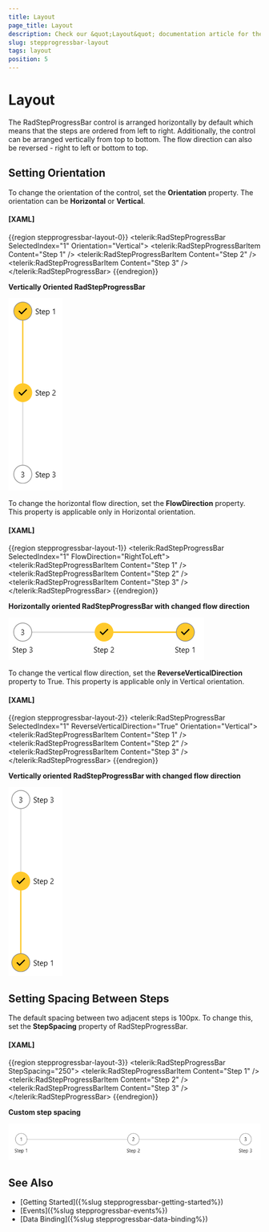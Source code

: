 ```yaml
---
title: Layout
page_title: Layout
description: Check our &quot;Layout&quot; documentation article for the RadStepProgressBar WPF control.
slug: stepprogressbar-layout
tags: layout
position: 5
---
```


# Layout

The RadStepProgressBar control is arranged horizontally by default which means that the steps are ordered from left to right. Additionally, the control can be arranged vertically from top to bottom. The flow direction can also be reversed - right to left or bottom to top.

## Setting Orientation

To change the orientation of the control, set the __Orientation__ property. The orientation can be __Horizontal__ or __Vertical__.

#### __[XAML]__
{{region stepprogressbar-layout-0}}
	<telerik:RadStepProgressBar SelectedIndex="1" Orientation="Vertical">
		<telerik:RadStepProgressBarItem Content="Step 1" />
		<telerik:RadStepProgressBarItem Content="Step 2" />
		<telerik:RadStepProgressBarItem Content="Step 3" />
	</telerik:RadStepProgressBar>
{{endregion}}

__Vertically Oriented RadStepProgressBar__  

![WPF RadStepProgressBar Vertically Oriented RadStepProgressBar](images/stepprogressbar-layout-0.png)

To change the horizontal flow direction, set the __FlowDirection__ property. This property is applicable only in Horizontal orientation.

#### __[XAML]__
{{region stepprogressbar-layout-1}}
	<telerik:RadStepProgressBar SelectedIndex="1" FlowDirection="RightToLeft">
		<telerik:RadStepProgressBarItem Content="Step 1" />
		<telerik:RadStepProgressBarItem Content="Step 2" />
		<telerik:RadStepProgressBarItem Content="Step 3" />
	</telerik:RadStepProgressBar>
{{endregion}}

__Horizontally oriented RadStepProgressBar with changed flow direction__  

![WPF RadStepProgressBar Horizontally Oriented with Changed Flow Direction](images/stepprogressbar-layout-1.png)

To change the vertical flow direction, set the __ReverseVerticalDirection__ property to True. This property is applicable only in Vertical orientation.

#### __[XAML]__
{{region stepprogressbar-layout-2}}
	<telerik:RadStepProgressBar SelectedIndex="1" ReverseVerticalDirection="True" Orientation="Vertical">
		<telerik:RadStepProgressBarItem Content="Step 1" />
		<telerik:RadStepProgressBarItem Content="Step 2" />
		<telerik:RadStepProgressBarItem Content="Step 3" />
	</telerik:RadStepProgressBar>
{{endregion}}

__Vertically oriented RadStepProgressBar with changed flow direction__  

![WPF RadStepProgressBar Vertically Oriented with Changed Flow Direction](images/stepprogressbar-layout-2.png)

## Setting Spacing Between Steps

The default spacing between two adjacent steps is 100px. To change this, set the __StepSpacing__ property of RadStepProgressBar.

#### __[XAML]__
{{region stepprogressbar-layout-3}}
	<telerik:RadStepProgressBar StepSpacing="250">
		<telerik:RadStepProgressBarItem Content="Step 1" />
		<telerik:RadStepProgressBarItem Content="Step 2" />
		<telerik:RadStepProgressBarItem Content="Step 3" />
	</telerik:RadStepProgressBar>
{{endregion}}

__Custom step spacing__  

![WPF RadStepProgressBar Custom Step Spacing](images/stepprogressbar-layout-3.png)

## See Also 
* [Getting Started]({%slug stepprogressbar-getting-started%})
* [Events]({%slug stepprogressbar-events%})
* [Data Binding]({%slug stepprogressbar-data-binding%})